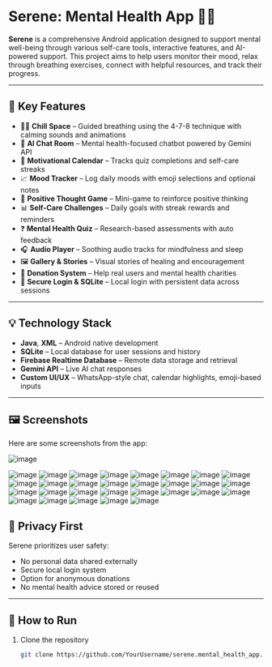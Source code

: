 # Serene: Mental Health App 🧠🌱

**Serene** is a comprehensive Android application designed to support mental well-being through various self-care tools, interactive features, and AI-powered support. This project aims to help users monitor their mood, relax through breathing exercises, connect with helpful resources, and track their progress.

---

## 🌟 Key Features

- 🧘‍♀️ **Chill Space** – Guided breathing using the 4-7-8 technique with calming sounds and animations
- 💬 **AI Chat Room** – Mental health-focused chatbot powered by Gemini API
- 📅 **Motivational Calendar** – Tracks quiz completions and self-care streaks
- 📈 **Mood Tracker** – Log daily moods with emoji selections and optional notes
- 🧩 **Positive Thought Game** – Mini-game to reinforce positive thinking
- 📊 **Self-Care Challenges** – Daily goals with streak rewards and reminders
- ❓ **Mental Health Quiz** – Research-based assessments with auto feedback
- 🎧 **Audio Player** – Soothing audio tracks for mindfulness and sleep
- 🖼️ **Gallery & Stories** – Visual stories of healing and encouragement
- 💖 **Donation System** – Help real users and mental health charities
- 🔐 **Secure Login & SQLite** – Local login with persistent data across sessions

---

## 💡 Technology Stack

- **Java**, **XML** – Android native development
- **SQLite** – Local database for user sessions and history
- **Firebase Realtime Database** – Remote data storage and retrieval
- **Gemini API** – Live AI chat responses
- **Custom UI/UX** – WhatsApp-style chat, calendar highlights, emoji-based inputs

---

## 🖼️ Screenshots

Here are some screenshots from the app:


![image](https://github.com/user-attachments/assets/01bfafc5-3b5e-4ef5-a4d3-f7de433a963b)

![image](https://github.com/user-attachments/assets/2526ce9a-0d96-4896-abab-0f967ea3fbf6)
![image](https://github.com/user-attachments/assets/d657ca9d-6cd7-4844-b42f-18c6ee45cfc2)
![image](https://github.com/user-attachments/assets/ee72fdf9-f423-49c8-9912-ee78aa2ad35c)
![image](https://github.com/user-attachments/assets/61f07d28-b452-4ed2-82d8-c1de7534b3ad)
![image](https://github.com/user-attachments/assets/6592196d-bc51-4e70-9425-3823cb449d71)
![image](https://github.com/user-attachments/assets/eb447df2-7421-4185-9e92-3aa3abbf6d82)
![image](https://github.com/user-attachments/assets/df50a1ce-9c83-4e5a-987f-8690dcd05c95)
![image](https://github.com/user-attachments/assets/fed0dd0b-bf9c-4a73-99b9-254fbd23ef2e)
![image](https://github.com/user-attachments/assets/6f628bcf-1c71-4387-83c2-d18c8f0b4ebd)
![image](https://github.com/user-attachments/assets/4bf18c29-d50b-476d-b014-5333fdc3e9f4)
![image](https://github.com/user-attachments/assets/d4441630-1b18-4e22-b96f-27be9f52106f)
![image](https://github.com/user-attachments/assets/5b842cb0-cfeb-45f7-a6c8-ccfb6f3b8716)
![image](https://github.com/user-attachments/assets/c79365e0-dcbc-4d2a-a8ee-f8406ee58c76)
![image](https://github.com/user-attachments/assets/25f6fcda-3954-49ea-a23f-930df9c3ced7)
![image](https://github.com/user-attachments/assets/6827ffbd-1382-4784-945d-0371637f5ec9)
![image](https://github.com/user-attachments/assets/466c85b4-8498-4a41-9b8e-0ad2ea6d2382)
![image](https://github.com/user-attachments/assets/d691f800-6fed-4a16-9f48-5ddaabacb311)
![image](https://github.com/user-attachments/assets/ac53610e-bee8-484d-b57b-85cae13e9fdf)
![image](https://github.com/user-attachments/assets/e110af35-bfda-4242-8ba6-cfd607812abd)
![image](https://github.com/user-attachments/assets/3a8fe159-b64c-4c21-a5ff-584d7edf4a68)
![image](https://github.com/user-attachments/assets/f665c5a8-2ff8-4b9f-a432-90a38fc3f2ce)
![image](https://github.com/user-attachments/assets/fc305bf9-ab05-4199-aaa5-3e044b3504aa)
![image](https://github.com/user-attachments/assets/01d775c1-9f0e-4621-ac46-421e6af9cebf)
![image](https://github.com/user-attachments/assets/994ee84b-75fb-425d-b45e-d3b91149301c)
![image](https://github.com/user-attachments/assets/163c627e-47ea-47cb-b883-0e4ff7b90271)
![image](https://github.com/user-attachments/assets/ca316f90-2aae-40bf-9c96-d062b688546a)
![image](https://github.com/user-attachments/assets/140723c2-fc55-4dd5-a271-f79dd561855d)
![image](https://github.com/user-attachments/assets/aa572392-b893-44ef-8566-4c20829b67a9)
![image](https://github.com/user-attachments/assets/3253eee2-fe8b-4bce-9269-15e58b48670b)

## 🔐 Privacy First

Serene prioritizes user safety:
- No personal data shared externally
- Secure local login system
- Option for anonymous donations
- No mental health advice stored or reused

---

## 📌 How to Run

1. Clone the repository  
   ```bash
   git clone https://github.com/YourUsername/serene.mental_health_app.git
